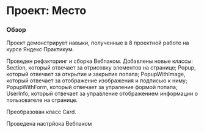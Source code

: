 # Проект: Место

### Обзор
Проект демонстрирует навыки, полученные в 8 проектной работе на курсе Яндекс Практикум.

Проведен рефакторинг и сборка Вебпаком.
Добавлены новые классы:
Section, который отвечает за отрисовку элементов на странице;
Popup, который отвечает за открытие и закрытие попапа;
PopupWithImage, который отвечает за отображение изображения и подписью к ниму;
PopupWithForm, который отвечает за упраление формой попапа;
UserInfo, который отвечает за управление отображением информации о пользователе на странице.

Преобразован класс Card.

Проведена настрйока Вебпаком